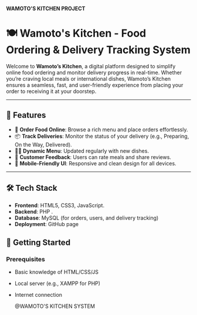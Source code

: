 **WAMOTO'S KITCHEN PROJECT**
# 🍽️ Wamoto's Kitchen - Food Ordering & Delivery Tracking System

Welcome to **Wamoto’s Kitchen**, a digital platform designed to simplify online food ordering and monitor delivery progress in real-time. Whether you’re craving local meals or international dishes, Wamoto’s Kitchen ensures a seamless, fast, and user-friendly experience from placing your order to receiving it at your doorstep.

---

## 📌 Features

- 🛒 **Order Food Online**: Browse a rich menu and place orders effortlessly.
- 📦 **Track Deliveries**: Monitor the status of your delivery (e.g., Preparing, On the Way, Delivered).
- 👩‍🍳 **Dynamic Menu**: Updated regularly with new dishes.
- 💬 **Customer Feedback**: Users can rate meals and share reviews.
- 📱 **Mobile-Friendly UI**: Responsive and clean design for all devices.

---

## 🛠️ Tech Stack

- **Frontend**: HTML5, CSS3, JavaScript.
- **Backend**: PHP .
- **Database**: MySQL (for orders, users, and delivery tracking)
- **Deployment**: GitHub page


## 🚀 Getting Started

### Prerequisites
- Basic knowledge of HTML/CSS/JS
- Local server (e.g., XAMPP for PHP)
- Internet connection

  @WAMOTO'S KITCHEN SYSTEM
